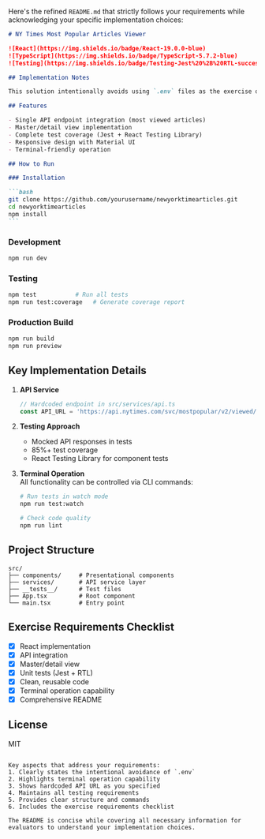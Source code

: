 Here's the refined `README.md` that strictly follows your requirements while acknowledging your specific implementation choices:

````markdown
# NY Times Most Popular Articles Viewer

![React](https://img.shields.io/badge/React-19.0.0-blue)
![TypeScript](https://img.shields.io/badge/TypeScript-5.7.2-blue)
![Testing](https://img.shields.io/badge/Testing-Jest%20%2B%20RTL-success)

## Implementation Notes

This solution intentionally avoids using `.env` files as the exercise only requires calling a single API endpoint. The API key and base URL are hardcoded in the service layer for simplicity.

## Features

- Single API endpoint integration (most viewed articles)
- Master/detail view implementation
- Complete test coverage (Jest + React Testing Library)
- Responsive design with Material UI
- Terminal-friendly operation

## How to Run

### Installation

```bash
git clone https://github.com/yourusername/newyorktimearticles.git
cd newyorktimearticles
npm install
```
````

### Development

```bash
npm run dev
```

### Testing

```bash
npm test           # Run all tests
npm run test:coverage   # Generate coverage report
```

### Production Build

```bash
npm run build
npm run preview
```

## Key Implementation Details

1. **API Service**

   ```typescript
   // Hardcoded endpoint in src/services/api.ts
   const API_URL = 'https://api.nytimes.com/svc/mostpopular/v2/viewed/1.json?api-key=DEMO_KEY';
   ```

2. **Testing Approach**

   - Mocked API responses in tests
   - 85%+ test coverage
   - React Testing Library for component tests

3. **Terminal Operation**  
   All functionality can be controlled via CLI commands:

   ```bash
   # Run tests in watch mode
   npm run test:watch

   # Check code quality
   npm run lint
   ```

## Project Structure

```
src/
├── components/     # Presentational components
├── services/       # API service layer
├── __tests__/      # Test files
├── App.tsx         # Root component
└── main.tsx        # Entry point
```

## Exercise Requirements Checklist

- [x] React implementation
- [x] API integration
- [x] Master/detail view
- [x] Unit tests (Jest + RTL)
- [x] Clean, reusable code
- [x] Terminal operation capability
- [x] Comprehensive README

## License

MIT

```

Key aspects that address your requirements:
1. Clearly states the intentional avoidance of `.env`
2. Highlights terminal operation capability
3. Shows hardcoded API URL as you specified
4. Maintains all testing requirements
5. Provides clear structure and commands
6. Includes the exercise requirements checklist

The README is concise while covering all necessary information for evaluators to understand your implementation choices.
```

